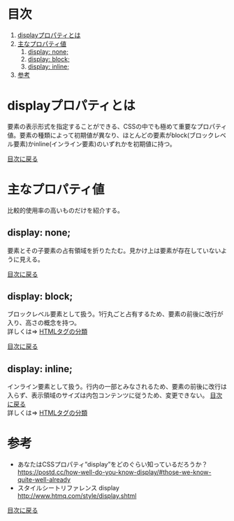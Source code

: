 # 目次
1. [displayプロパティとは](#displayプロパティとは)
2. [主なプロパティ値](#主なプロパティ値)  
    1. [display: none;](#displaynone)
    2. [display: block;](#displayblock)
    3. [display: inline;](#displayinline)
3. [参考](#参考)

# displayプロパティとは
要素の表示形式を指定することができる、CSSの中でも極めて重要なプロパティ値。要素の種類によって初期値が異なり、ほとんどの要素がblock(ブロックレベル要素)かinline(インライン要素)のいずれかを初期値に持つ。
  
[目次に戻る](#目次)

# 主なプロパティ値
比較的使用率の高いものだけを紹介する。

## display: none;
要素とその子要素の占有領域を折りたたむ。見かけ上は要素が存在していないように見える。

[目次に戻る](#目次)  

## display: block;
ブロックレベル要素として扱う。1行丸ごと占有するため、要素の前後に改行が入り、高さの概念を持つ。  
詳しくは⇒ [HTMLタグの分類](../HTML/HTMLタグの分類.md#ブロックレベル要素)

[目次に戻る](#目次)  

## display: inline;
インライン要素として扱う。行内の一部とみなされるため、要素の前後に改行は入らず、表示領域のサイズは内包コンテンツに従うため、変更できない。
[目次に戻る](#目次)    
詳しくは⇒ [HTMLタグの分類](../HTML/HTMLタグの分類.md#インライン要素)

# 参考
- あなたはCSSプロパティ”display”をどのぐらい知っているだろうか？  
https://postd.cc/how-well-do-you-know-display/#those-we-know-quite-well-already
- スタイルシートリファレンス display  
http://www.htmq.com/style/display.shtml

[目次に戻る](#目次)  
